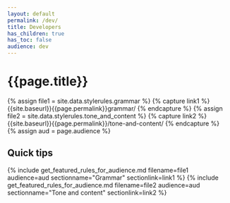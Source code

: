 ```yaml
---
layout: default
permalink: /dev/
title: Developers
has_children: true
has_toc: false
audience: dev
---
```

# {{page.title}}

{% assign file1 = site.data.stylerules.grammar %}
{% capture link1 %}
{{site.baseurl}}{{page.permalink}}grammar/
{% endcapture %}
{% assign file2 = site.data.stylerules.tone_and_content %}
{% capture link2 %}
{{site.baseurl}}{{page.permalink}}/tone-and-content/
{% endcapture %}
{% assign aud = page.audience %}

## Quick tips
{% include get_featured_rules_for_audience.md filename=file1 audience=aud sectionname="Grammar" sectionlink=link1 %}
{% include get_featured_rules_for_audience.md filename=file2 audience=aud sectionname="Tone and content" sectionlink=link2 %}